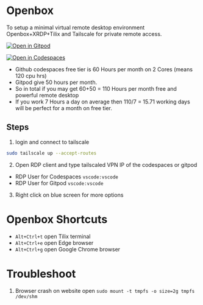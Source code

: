# Openbox

To setup a minimal virtual remote desktop environment Openbox+XRDP+Tilix and Tailscale for private remote access.

[![Open in Gitpod](https://gitpod.io/button/open-in-gitpod.svg)](https://gitpod.io/new#https://github.com/rahuldhole/openbox)

[![Open in Codespaces](https://github.com/codespaces/badge.svg)](https://github.com/codespaces/new?hide_repo_select=true&ref=main&repo=rahuldhole/openbox)

- Github codespaces free tier is 60 Hours per month on 2 Cores (means 120 cpu hrs)
- Gitpod give 50 hours per month.
- So in total if you may get 60+50 = 110 Hours per month free and powerful remote desktop
- If you work 7 Hours a day on average then 110/7 = 15.71 working days will be perfect for a month on free tier.

## Steps

1. login and connect to tailscale
```sh
sudo tailscale up --accept-routes
```

2. Open RDP client and type tailscaled VPN IP of the codespaces or gitpod
- RDP User for Codespaces `vscode:vscode`
- RDP User for Gitpod `vscode:vscode`

3. Right click on blue screen for more options

# Openbox Shortcuts
- `Alt+Ctrl+t` open Tilix terminal
- `Alt+Ctrl+e` open Edge browser
- `Alt+Ctrl+g` open Google Chrome browser

# Troubleshoot
1. Browser crash on website open `sudo mount -t tmpfs -o size=2g tmpfs /dev/shm`
